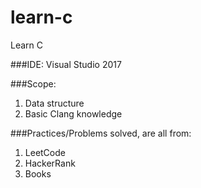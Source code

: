 # learn-c

Learn C

###IDE:
Visual Studio 2017

###Scope:
1. Data structure
2. Basic Clang knowledge

###Practices/Problems solved, are all from:
1. LeetCode
2. HackerRank
3. Books
